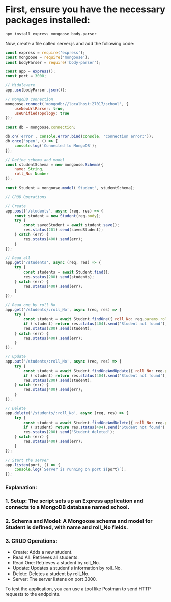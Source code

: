 # First, ensure you have the necessary packages installed:

```bash
npm install express mongoose body-parser
```
Now, create a file called server.js and add the following code:

```javascript
const express = require('express');
const mongoose = require('mongoose');
const bodyParser = require('body-parser');

const app = express();
const port = 3000;

// Middleware
app.use(bodyParser.json());

// MongoDB connection
mongoose.connect('mongodb://localhost:27017/school', {
    useNewUrlParser: true,
    useUnifiedTopology: true
});

const db = mongoose.connection;

db.on('error', console.error.bind(console, 'connection error:'));
db.once('open', () => {
    console.log('Connected to MongoDB');
});

// Define schema and model
const studentSchema = new mongoose.Schema({
    name: String,
    roll_No: Number
});

const Student = mongoose.model('Student', studentSchema);

// CRUD Operations

// Create
app.post('/students', async (req, res) => {
    const student = new Student(req.body);
    try {
        const savedStudent = await student.save();
        res.status(201).send(savedStudent);
    } catch (err) {
        res.status(400).send(err);
    }
});

// Read all
app.get('/students', async (req, res) => {
    try {
        const students = await Student.find();
        res.status(200).send(students);
    } catch (err) {
        res.status(400).send(err);
    }
});

// Read one by roll_No
app.get('/students/:roll_No', async (req, res) => {
    try {
        const student = await Student.findOne({ roll_No: req.params.roll_No });
        if (!student) return res.status(404).send('Student not found');
        res.status(200).send(student);
    } catch (err) {
        res.status(400).send(err);
    }
});

// Update
app.put('/students/:roll_No', async (req, res) => {
    try {
        const student = await Student.findOneAndUpdate({ roll_No: req.params.roll_No }, req.body, { new: true });
        if (!student) return res.status(404).send('Student not found');
        res.status(200).send(student);
    } catch (err) {
        res.status(400).send(err);
    }
});

// Delete
app.delete('/students/:roll_No', async (req, res) => {
    try {
        const student = await Student.findOneAndDelete({ roll_No: req.params.roll_No });
        if (!student) return res.status(404).send('Student not found');
        res.status(200).send('Student deleted');
    } catch (err) {
        res.status(400).send(err);
    }
});

// Start the server
app.listen(port, () => {
    console.log(`Server is running on port ${port}`);
});
```
### Explanation:
### 1. Setup: The script sets up an Express application and connects to a MongoDB database named school.

### 2. Schema and Model: A Mongoose schema and model for Student is defined, with name and roll_No fields.

### 3. CRUD Operations:

- Create: Adds a new student.
- Read All: Retrieves all students.
- Read One: Retrieves a student by roll_No.
- Update: Updates a student's information by roll_No.
- Delete: Deletes a student by roll_No.
- Server: The server listens on port 3000.

To test the application, you can use a tool like Postman to send HTTP requests to the endpoints.
